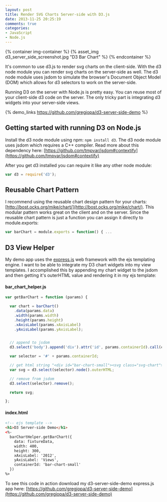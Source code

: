 ```yaml
---
layout: post
title: Render SVG Charts Server-side with D3.js
date: 2013-11-25 20:25:19
comments: true
categories:
- JavaScript
- Node.js
---
```


{% container img-container %}
  {% asset_img d3_server_side_screenshot.jpg "D3 Bar Chart" %}
{% endcontainer %}

It's common to use d3.js to render svg charts on the client-side. With the d3 node module you can render svg charts on the server-side as well. The d3 node module uses jsdom to simulate the browser's Document Object Model (DOM) which allows for d3 selectors to work on the server-side.

Running D3 on the server with Node.js is pretty easy. You can reuse most of your client-side d3 code on the server. The only tricky part is integrating d3 widgets into your server-side views.

<!--more-->


{% demo_links https://github.com/gregjopa/d3-server-side-demo %}


## Getting started with running D3 on Node.js

Install the d3 node module using npm: `npm install d3`. The d3 node module uses jsdom which requires a C++ compiler. Read more about this dependency here: [https://github.com/tmpvar/jsdom#contextify](https://github.com/tmpvar/jsdom#contextify)

After you get d3 installed you can require it like any other node module:

``` javascript
var d3 = require('d3');
```


## Reusable Chart Pattern

I recommend using the reusable chart design pattern for your charts: [http://bost.ocks.org/mike/chart/](http://bost.ocks.org/mike/chart/). This modular pattern works great on the client and on the server. Since the reusable chart pattern is just a function you can assign it directly to module.exports:

``` javascript
var barChart = module.exports = function() { ...
```


## D3 View Helper

My demo app uses the [express.js](http://expressjs.com/) web framework with the ejs templating engine. I want to be able to integrate my D3 chart widgets into my view templates. I accomplished this by appending my chart widget to the jsdom and then getting it's outerHTML value and rendering it in my ejs template:

#### bar_chart_helper.js

``` javascript
var getBarChart = function (params) {

  var chart = barChart()
    .data(params.data)
    .width(params.width)
    .height(params.height)
    .xAxisLabel(params.xAxisLabel)
    .yAxisLabel(params.yAxisLabel);


  // append to jsdom
  d3.select('body').append('div').attr('id', params.containerId).call(chart);

  var selector = '#' + params.containerId;

  // get html string "<div id="bar-chart-small"><svg class="svg-chart"> ..."
  var svg = d3.select(selector).node().outerHTML;

  // remove from jsdom
  d3.select(selector).remove();

  return svg;

};
```

#### index.html

``` html
<!-- ejs template -->
<h1>D3 Server-side Demo</h1>
<%-
  barChartHelper.getBarChart({
    data: fixtureData,
    width: 400,
    height: 300,
    xAxisLabel: '2012',
    yAxisLabel: 'Views',
    containerId: 'bar-chart-small'
  })
%>
```

To see this code in action download my d3-server-side-demo express.js app here: [https://github.com/gregjopa/d3-server-side-demo](https://github.com/gregjopa/d3-server-side-demo)
